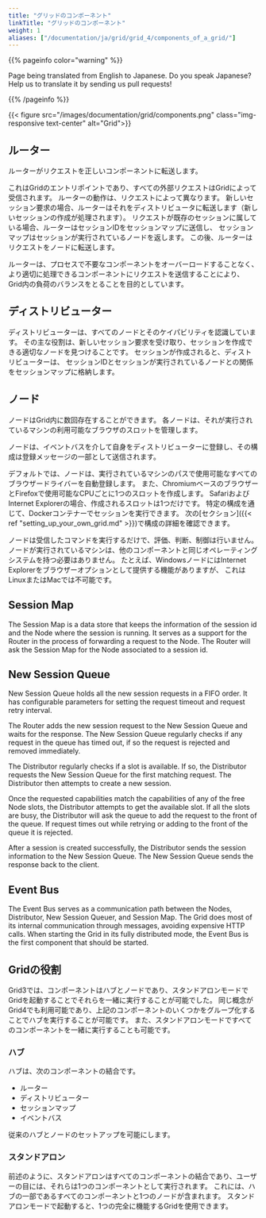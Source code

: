 ```yaml
---
title: "グリッドのコンポーネント"
linkTitle: "グリッドのコンポーネント"
weight: 1
aliases: ["/documentation/ja/grid/grid_4/components_of_a_grid/"]
---
```


{{% pageinfo color="warning" %}}
<p class="lead">
   <i class="fas fa-language display-4"></i> 
   Page being translated from 
   English to Japanese. Do you speak Japanese? Help us to translate
   it by sending us pull requests!
</p>
{{% /pageinfo %}}

{{< figure src="/images/documentation/grid/components.png" class="img-responsive text-center" alt="Grid">}}

## ルーター

ルーターがリクエストを正しいコンポーネントに転送します。

これはGridのエントリポイントであり、すべての外部リクエストはGridによって受信されます。
ルーターの動作は、リクエストによって異なります。
新しいセッション要求の場合、ルーターはそれをディストリビュータに転送します（新しいセッションの作成が処理されます）。
リクエストが既存のセッションに属している場合、ルーターはセッションIDをセッションマップに送信し、
セッションマップはセッションが実行されているノードを返します。
この後、ルーターはリクエストをノードに転送します。

ルーターは、プロセスで不要なコンポーネントをオーバーロードすることなく、
より適切に処理できるコンポーネントにリクエストを送信することにより、
Grid内の負荷のバランスをとることを目的としています。


## ディストリビューター

ディストリビューターは、すべてのノードとそのケイパビリティを認識しています。
その主な役割は、新しいセッション要求を受け取り、セッションを作成できる適切なノードを見つけることです。
セッションが作成されると、ディストリビューターは、
セッションIDとセッションが実行されているノードとの関係をセッションマップに格納します。

## ノード

ノードはGrid内に数回存在することができます。
各ノードは、それが実行されているマシンの利用可能なブラウザのスロットを管理します。

ノードは、イベントバスを介して自身をディストリビューターに登録し、その構成は登録メッセージの一部として送信されます。

デフォルトでは、ノードは、実行されているマシンのパスで使用可能なすべてのブラウザードライバーを自動登録します。
また、ChromiumベースのブラウザーとFirefoxで使用可能なCPUごとに1つのスロットを作成します。
SafariおよびInternet Explorerの場合、作成されるスロットは1つだけです。
特定の構成を通じて、Dockerコンテナーでセッションを実行できます。
次の[セクション]({{< ref "setting_up_your_own_grid.md" >}})で構成の詳細を確認できます。

ノードは受信したコマンドを実行するだけで、評価、判断、制御は行いません。
ノードが実行されているマシンは、他のコンポーネントと同じオペレーティングシステムを持つ必要はありません。
たとえば、WindowsノードにはInternet Explorerをブラウザーオプションとして提供する機能がありますが、
これはLinuxまたはMacでは不可能です。

## Session Map

The Session Map is a data store that keeps the information of the session id and the Node 
where the session is running. It serves as a support for the Router in the process of 
forwarding a request to the Node. The Router will ask the Session Map for the Node 
associated to a session id.

## New Session Queue

New Session Queue holds all the new session requests in a FIFO order. 
It has configurable parameters for setting the request timeout and request retry interval.

The Router adds the new session request to the New Session Queue and waits for the response.
The New Session Queue regularly checks if any request in the queue has timed out, 
if so the request is rejected and removed immediately.

The Distributor regularly checks if a slot is available. If so, the Distributor requests the
New Session Queue for the first matching request. The Distributor then attempts to create
a new session.

Once the requested capabilities match the capabilities of any of the free Node slots, the Distributor attempts to get the
available slot. If all the slots are busy, the Distributor will ask the queue to add the request to the front of the queue. 
If request times out while retrying or adding to the front of the queue it is rejected.

After a session is created successfully, the Distributor sends the session information to the New Session Queue.
The New Session Queue sends the response back to the client. 

## Event Bus

The Event Bus serves as a communication path between the Nodes, Distributor, New Session Queuer, and Session Map. 
The Grid does most of its internal communication through messages, avoiding expensive HTTP calls. 
When starting the Grid in its fully distributed mode, the Event Bus is the first component that should be started. 

## Gridの役割

Grid3では、コンポーネントはハブとノードであり、スタンドアロンモードでGridを起動することでそれらを一緒に実行することが可能でした。 
同じ概念がGrid4でも利用可能であり、上記のコンポーネントのいくつかをグループ化することでハブを実行することが可能です。
また、スタンドアロンモードですべてのコンポーネントを一緒に実行することも可能です。

### ハブ

ハブは、次のコンポーネントの結合です。

* ルーター
* ディストリビューター
* セッションマップ
* イベントバス

従来のハブとノードのセットアップを可能にします。

### スタンドアロン

前述のように、スタンドアロンはすべてのコンポーネントの結合であり、ユーザーの目には、それらは1つのコンポーネントとして実行されます。 
これには、ハブの一部であるすべてのコンポーネントと1つのノードが含まれます。 
スタンドアロンモードで起動すると、1つの完全に機能するGridを使用できます。